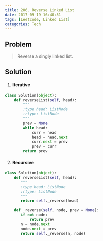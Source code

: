 ```yaml
---
title: 206. Reverse Linked List
date: 2017-09-19 16:40:51
tags: [Leetcode, Linked List]
categories: Tech
---
```


## Problem
>Reverse a singly linked list.

<!--more-->

## Solution

1. #### Iterative
```python
class Solution(object):
    def reverseList(self, head):
        """
        :type head: ListNode
        :rtype: ListNode
        """
        prev = None
        while head:
            curr = head
            head = head.next
            curr.next = prev
            prev = curr
        return prev
```

2. #### Recursive    
```python
class Solution(object):
    def reverseList(self, head):
       """
       :type head: ListNode
       :rtype: ListNode
       """
       return self._reverse(head)
            
    def _reverse(self, node, prev = None):
       if not node:
           return prev
       n = node.next
       node.next = prev
       return self._reverse(n, node)
```

